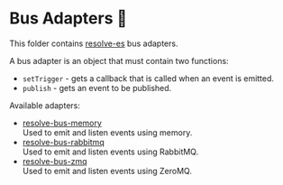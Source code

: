 # **Bus Adapters** 🚌
This folder contains [resolve-es](../resolve-es) bus adapters.

A bus adapter is an object that must contain two functions:  
* `setTrigger` - gets a callback that is called when an event is emitted. 
* `publish` - gets an event to be published.

Available adapters: 
* [resolve-bus-memory](./resolve-bus-memory)  
	Used to emit and listen events using memory.
* [resolve-bus-rabbitmq](./resolve-bus-rabbitmq)  
	Used to emit and listen events using RabbitMQ.
* [resolve-bus-zmq](./resolve-bus-zmq)  
	Used to emit and listen events using ZeroMQ.
